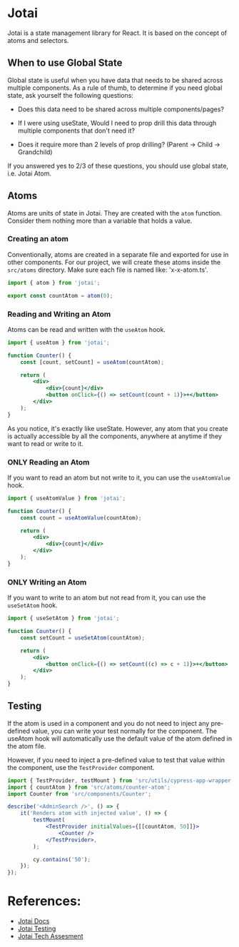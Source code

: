 # Jotai

Jotai is a state management library for React. It is based on the concept of atoms and selectors.

## When to use Global State

Global state is useful when you have data that needs to be shared across multiple components.
As a rule of thumb, to determine if you need global state, ask yourself the following questions:

-   Does this data need to be shared across multiple components/pages?

-   If I were using useState, Would I need to prop drill this data through multiple components that don't need it?

-   Does it require more than 2 levels of prop drilling? (Parent -> Child -> Grandchild)

If you answered yes to 2/3 of these questions, you should use global state, i.e. Jotai Atom.

## Atoms

Atoms are units of state in Jotai. They are created with the `atom` function. Consider them nothing more than a variable that holds a value.

### Creating an atom

Conventionally, atoms are created in a separate file and exported for use in other components. For our project, we will create these atoms inside the `src/atoms` directory. Make sure each file is named like: 'x-x-atom.ts'.

```jsx
import { atom } from 'jotai';

export const countAtom = atom(0);
```

### Reading and Writing an Atom

Atoms can be read and written with the `useAtom` hook.

```jsx
import { useAtom } from 'jotai';

function Counter() {
    const [count, setCount] = useAtom(countAtom);

    return (
        <div>
            <div>{count}</div>
            <button onClick={() => setCount(count + 1)}>+</button>
        </div>
    );
}
```

As you notice, it's exactly like useState. However, any atom that you create is actually accessible by all the components, anywhere at anytime if they want to read or write to it.

### ONLY Reading an Atom

If you want to read an atom but not write to it, you can use the `useAtomValue` hook.

```jsx
import { useAtomValue } from 'jotai';

function Counter() {
    const count = useAtomValue(countAtom);

    return (
        <div>
            <div>{count}</div>
        </div>
    );
}
```

### ONLY Writing an Atom

If you want to write to an atom but not read from it, you can use the `useSetAtom` hook.

```jsx
import { useSetAtom } from 'jotai';

function Counter() {
    const setCount = useSetAtom(countAtom);

    return (
        <div>
            <button onClick={() => setCount((c) => c + 1)}>+</button>
        </div>
    );
}
```

## Testing

If the atom is used in a component and you do not need to inject any pre-defined value, you can write your test normally for the component. The useAtom hook will automatically use the default value of the atom defined in the atom file.

However, if you need to inject a pre-defined value to test that value within the component, use the `TestProvider` component.

```jsx
import { TestProvider, testMount } from 'src/utils/cypress-app-wrapper';
import { countAtom } from 'src/atoms/counter-atom';
import Counter from 'src/components/Counter';

describe('<AdminSearch />', () => {
    it('Renders atom with injected value', () => {
        testMount(
            <TestProvider initialValues={[[countAtom, 50]]}>
                <Counter />
            </TestProvider>,
        );

        cy.contains('50');
    });
});
```

# References:

-   [Jotai Docs](https://jotai.org/docs/)
-   [Jotai Testing](https://jotai.org/docs/guides/testing)
-   [Jotai Tech Assesment](https://toil.kitemaker.co/0JhYl8-relayclub/8sxeDu-v2_project/items/350)
